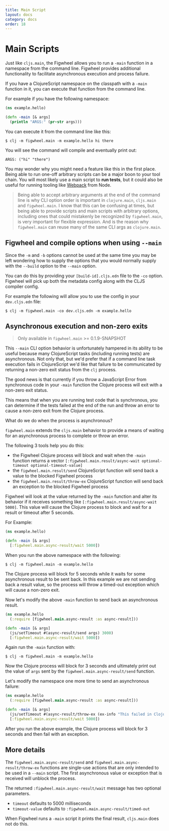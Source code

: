 ```yaml
---
title: Main Script
layout: docs
category: docs
order: 18
---
```


# Main Scripts

<div class="lead-in">Just like <code>cljs.main</code>, the Figwheel allows you to
run a <code>-main</code> function in a namespace from the command line. Figwheel
provides additional functionality to facilitate asynchronous execution
and process failure.</div>

If you have a ClojureScript namespace on the classpath with a `-main`
function in it, you can execute that function from the command line.

For example if you have the following namespace:

```clojure
(ns example.hello)

(defn -main [& args]
  (println "ARGS:" (pr-str args)))
```

You can execute it from the command line like this:

```shell
$ clj -m figwheel.main -m example.hello hi there
```

You will see the command will compile and eventually print out:

```
ARGS: ("hi" "there")
```

You may wonder why you might need a feature like this in the first
place. Being able to run one-off arbitrary scripts can be a major boon
to your tool chain. You will most likely use a main script to **run
tests**, but it could also be useful for running tooling like
[Webpack](https://webpack.js.org/api/node/) from Node.

> Being able to accept arbitrary arguments at the end of the command
> line is why CLI option order is important in `clojure.main`,
> `cljs.main` and `figwheel.main`. I know that this can be confusing
> at times, but being able to provide scripts and main scripts with
> arbitrary options, including ones that could mistakenly be recognized
> by `figwheel.main`, is very important for flexible expression. And is
> the reason why `figwheel.main` can reuse many of the same CLI
> args as `clojure.main`.

## Figwheel and compile options when using `--main`

Since the `-m` and `-b` options cannot be used at the same time you
may be left wondering how to supply the options that you would
normally supply with the `--build` option to the `--main` option.

You can do this by providing your `[build-id].cljs.edn` file to the `-co`
option. Figwheel will pick up both the metadata config along with the CLJS
compiler config. 

For example the following will allow you to use the config in your
`dev.cljs.edn` file:

```shell
$ clj -m figwheel.main -co dev.cljs.edn -m example.hello
```

## Asynchronous execution and non-zero exits

> Only available in `figwheel.main` >= 0.1.9-SNAPSHOT

This `--main` CLI option behavior is unfortunately hampered in its
ability to be useful because many ClojureScript tasks (including
running tests) are asynchronous. Not only that, but we'd prefer that if
a command line task execution fails in ClojureScript we'd like that
failure to be communicated by returning a non-zero exit status from
the `clj` process.

The good news is that currently if you throw a JavaScript Error from
synchronous code in your `-main` function the Clojure process will
exit with a non-zero exit status.

This means that when you are running test code that is synchronous, you
can determine if the tests failed at the end of the run and throw an
error to cause a non-zero exit from the Clojure process.

What do we do when the process is asynchronous?

`figwheel.main` extends the `cljs.main` behavior to provide a means of
waiting for an asynchronous process to complete or throw an error.

The following 3 tools help you do this:

* the Figwheel Clojure process will block and wait when the `-main`
  function returns a vector
  `[:figwheel.main.result/async-wait optional-timeout optional-timeout-value]`
* the `figwheel.main.result/send` ClojureScript function will send
  back a value to the blocked Figwheel process
* the `figwheel.main.result/throw-ex` ClojureScript function will send
  back an exception to the blocked Figwheel process

Figwheel will look at the value returned by the `-main` function and
alter its behavior if it receives something like
`[:figwheel.main.result/async-wait 5000]`. This value will cause the
Clojure process to block and wait for a result or timeout after 5
seconds.

For Example:

```clojure
(ns example.hello)

(defn -main [& args]
  [:figwheel.main.async-result/wait 5000])
```

When you run the above namespace with the following:

```shell
$ clj -m figwheel.main -m example.hello
```

The Clojure process will block for 5 seconds while it waits for some
asynchronous result to be sent back. In this example we are not sending
back a result value, so the process will throw a timed-out exception
which will cause a non-zero exit.

Now let's modify the above `-main` function to send back an
asynchronous result.

```clojure
(ns example.hello
  (:require [figwheel.main.async-result :as async-result]))

(defn -main [& args]
  (js/setTimeout #(async-result/send args) 3000)
  [:figwheel.main.async-result/wait 5000])
```

Again run the `-main` function with:

```shell
$ clj -m figwheel.main -m example.hello
```

Now the Clojure process will block for 3 seconds and ultimately print
out the value of `args` sent by the `figwheel.main.async-result/send`
function.

Let's modify the namespace one more time to send an asynchronous
failure:

```clojure
(ns example.hello
  (:require [figwheel.main.async-result :as async-result]))

(defn -main [& args]
  (js/setTimeout #(async-result/throw-ex (ex-info "This failed in ClojureScript!" {})) 3000)
  [:figwheel.main.async-result/wait 5000])
```

After you run the above example, the Clojure process will block for 3
seconds and then fail with an exception.

## More details

The `figwheel.main.async-result/send` and
`figwheel.main.async-result/throw-ex` functions are single-use actions
that are only intended to be used in a `--main` script. The first
asynchronous value or exception that is received will unblock the
process.

The returned `:figwheel.main.async-result/wait` message has two
optional parameters.

* `timeout` defaults to 5000 milliseconds
* `timeout-value` defaults to `:figwheel.main.async-result/timed-out`

When Figwheel runs a `-main` script it prints the final result,
`cljs.main` does not do this.











  
